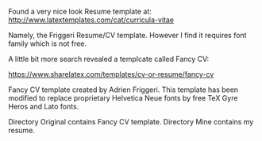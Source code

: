 Found a very nice look Resume template at:
http://www.latextemplates.com/cat/curricula-vitae

Namely, the Friggeri Resume/CV template.
However I find it requires font family which is not free.

A little bit more search revealed a templcate called Fancy CV:

https://www.sharelatex.com/templates/cv-or-resume/fancy-cv

Fancy CV template created by Adrien Friggeri.  This template has been modified
to replace proprietary Helvetica Neue fonts by free TeX Gyre Heros and Lato
fonts.

Directory Original contains Fancy CV template.
Directory Mine contains my resume.